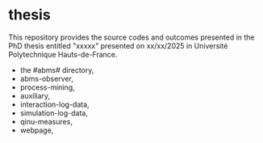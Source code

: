 # thesis

This repository provides the source codes and outcomes presented in the PhD thesis entitled "xxxxx" presented on xx/xx/2025 in Université Polytechnique Hauts-de-France.

- the #abms# directory, 
- abms-observer,
- process-mining,
- auxiliary,
- interaction-log-data,
- simulation-log-data,
- qinu-measures,
- webpage,
